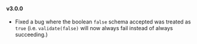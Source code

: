 #### v3.0.0

- Fixed a bug where the boolean `false` schema accepted was treated as `true` (i.e. `validate(false)` will now always fail instead of always succeeding.)
